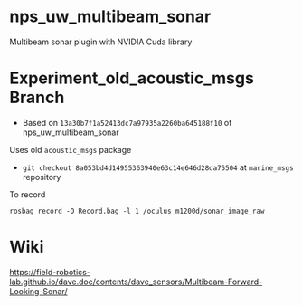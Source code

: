 # nps_uw_multibeam_sonar
Multibeam sonar plugin with NVIDIA Cuda library

# Experiment_old_acoustic_msgs Branch

- Based on `13a30b7f1a52413dc7a97935a2260ba645188f10` of nps_uw_multibeam_sonar

Uses old `acoustic_msgs` package
- `git checkout 8a053bd4d14955363940e63c14e646d28da75504` at `marine_msgs` repository


To record
```
rosbag record -O Record.bag -l 1 /oculus_m1200d/sonar_image_raw
```

# Wiki
https://field-robotics-lab.github.io/dave.doc/contents/dave_sensors/Multibeam-Forward-Looking-Sonar/
